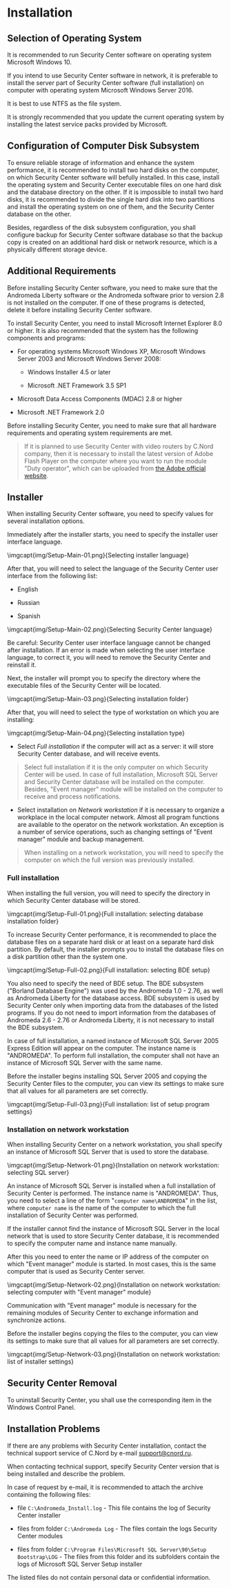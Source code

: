 # Installation

## Selection of Operating System

It is recommended to run Security Center software on operating system Microsoft Windows 10.

If you intend to use Security Center software in network, it is preferable to install the server part of Security Center software (full installation) on computer with operating system Microsoft Windows Server 2016.

It is best to use NTFS as the file system.

It is strongly recommended that you update the current operating system by installing the latest service packs provided by Microsoft.

## Configuration of Computer Disk Subsystem

To ensure reliable storage of information and enhance the system performance, it is recommended to install two hard disks on the computer, on which Security Center software will befully installed. In this case, install the operating system and Security Center executable files on one hard disk and the database directory on the other. If it is impossible to install two hard disks, it is recommended to divide the single hard disk into two partitions and install the operating system on one of them, and the Security Center database on the other.

Besides, regardless of the disk subsystem configuration, you shall configure backup for Security Center software database so that the backup copy is created on an additional hard disk or network resource, which is a physically different storage device.

## Additional Requirements

Before installing Security Center software, you need to make sure that the Andromeda Liberty software or the Andromeda software prior to version 2.8 is not installed on the computer. If one of these programs is detected, delete it before installing Security Center software.

To install Security Center, you need to install Microsoft Internet Explorer 8.0 or higher. It is also recommended that the system has the following components and programs:

* For operating systems Microsoft Windows XP, Microsoft Windows Server 2003 and Microsoft Windows Server 2008:

	* Windows Installer 4.5 or later

	* Microsoft .NET Framework 3.5 SP1

* Microsoft Data Access Components (MDAC) 2.8 or higher

* Microsoft .NET Framework 2.0

Before installing Security Center, you need to make sure that all hardware requirements and operating system requirements are met.

> If it is planned to use Security Center with video routers by C.Nord company, then it is necessary to install the latest version of Adobe Flash Player on the computer where you want to run the module "Duty operator", which can be uploaded from [the Adobe official website](https://get.adobe.com/flashplayer/).

## Installer

When installing Security Center software, you need to specify values for several installation options.

Immediately after the installer starts, you need to specify the installer user interface language.

\imgcapt{img/Setup-Main-01.png}{Selecting installer language}

After that, you will need to select the language of the Security Center user interface from the following list:

* English

* Russian

* Spanish

\imgcapt{img/Setup-Main-02.png}{Selecting Security Center language}

Be careful: Security Center user interface language cannot be changed after installation. If an error is made when selecting the user interface language, to correct it, you will need to remove the Security Center and reinstall it.

Next, the installer will prompt you to specify the directory where the executable files of the Security Center will be located.

\imgcapt{img/Setup-Main-03.png}{Selecting installation folder}

After that, you will need to select the type of workstation on which you are installing:

\imgcapt{img/Setup-Main-04.png}{Selecting installation type}

* Select _Full installation_ if the computer will act as a server: it will store Security Center database, and will receive events.

> Select full installation if it is the only computer on which Security Center will be used.
> In case of full installation, Microsoft SQL Server and Security Center database will be installed on the computer. Besides, "Event manager" module will be installed on the computer to receive and process notifications.

* Select installation on _Network workstation_ if it is necessary to organize a workplace in the local computer network. Almost all program functions are available to the operator on the network workstation. An exception is a number of service operations, such as changing settings of "Event manager" module and backup management.

> When installing on a network workstation, you will need to specify the computer on which the full version was previously installed.

### Full installation

When installing the full version, you will need to specify the directory in which Security Center database will be stored.

\imgcapt{img/Setup-Full-01.png}{Full installation: selecting database installation folder}

To increase Security Center performance, it is recommended to place the database files on a separate hard disk or at least on a separate hard disk partition. By default, the installer prompts you to install the database files on a disk partition other than the system one.

\imgcapt{img/Setup-Full-02.png}{Full installation: selecting BDE setup}

You also need to specify the need of BDE setup. The BDE subsystem ("Borland Database Engine") was used by the Andromeda 1.0 - 2.76, as well as Andromeda Liberty for the database access. BDE subsystem is used by Security Center only when importing data from the databases of the listed programs. If you do not need to import information from the databases of Andromeda 2.6 - 2.76 or Andromeda Liberty, it is not necessary to install the BDE subsystem.

In case of full installation, a named instance of Microsoft SQL Server 2005 Express Edition will appear on the computer. The instance name is "ANDROMEDA". To perform full installation, the computer shall not have an instance of Microsoft SQL Server with the same name.

Before the installer begins installing SQL Server 2005 and copying the Security Center files to the computer, you can view its settings to make sure that all values for all parameters are set correctly.

\imgcapt{img/Setup-Full-03.png}{Full installation: list of setup program settings}

### Installation on network workstation

When installing Security Center on a network workstation, you shall specify an instance of Microsoft SQL Server that is used to store the database.

\imgcapt{img/Setup-Network-01.png}{Installation on network workstation: selecting SQL server}

An instance of Microsoft SQL Server is installed when a full installation of Security Center is performed. The instance name is "ANDROMEDA". Thus, you need to select a line of the form "`computer name\ANDROMEDA`" in the list, where `computer name` is the name of the computer to which the full installation of Security Center was performed.

If the installer cannot find the instance of Microsoft SQL Server in the local network that is used to store Security Center database, it is recommended to specify the computer name and instance name manually.

After this you need to enter the name or IP address of the computer on which "Event manager" module is started. In most cases, this is the same computer that is used as Security Center server.

\imgcapt{img/Setup-Network-02.png}{Installation on network workstation: selecting computer with "Event manager" module}

Communication with "Event manager" module is necessary for the remaining modules of Security Center to exchange information and synchronize actions.

Before the installer begins copying the files to the computer, you can view its settings to make sure that all values for all parameters are set correctly.

\imgcapt{img/Setup-Network-03.png}{Installation on network workstation: list of installer settings}

## Security Center Removal

To uninstall Security Center, you shall use the corresponding item in the Windows Control Panel.

## Installation Problems

If there are any problems with Security Center installation, contact the technical support service of C.Nord by e-mail support@cnord.ru.

When contacting technical support, specify Security Center version that is being installed and describe the problem.

In case of request by e-mail, it is recommended to attach the archive containing the following files:

* file `C:\Andromeda_Install.log` - This file contains the log of Security Center installer

* files from folder `C:\Andromeda Log` - The files contain the logs Security Center modules

* files from folder `C:\Program Files\Microsoft SQL Server\90\Setup Bootstrap\LOG` - The files from this folder and its subfolders contain the logs of Microsoft SQL Server Setup installer

The listed files do not contain personal data or confidential information.
